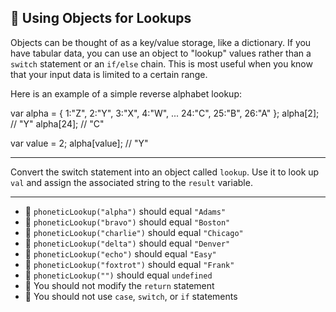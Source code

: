 🚀 Using Objects for Lookups
----------------------------

Objects can be thought of as a key/value storage, like a dictionary. If you have tabular data, you can use an object to "lookup" values rather than a `switch` statement or an `if/else` chain. This is most useful when you know that your input data is limited to a certain range.

Here is an example of a simple reverse alphabet lookup:

var alpha = {
  1:"Z",
  2:"Y",
  3:"X",
  4:"W",
  ...
  24:"C",
  25:"B",
  26:"A"
};
alpha\[2\]; // "Y"
alpha\[24\]; // "C"

var value = 2;
alpha\[value\]; // "Y"

* * *

Convert the switch statement into an object called `lookup`. Use it to look up `val` and assign the associated string to the `result` variable.

* * *

*   🧪 `phoneticLookup("alpha")` should equal `"Adams"`
*   🧪 `phoneticLookup("bravo")` should equal `"Boston"`
*   🧪 `phoneticLookup("charlie")` should equal `"Chicago"`
*   🧪 `phoneticLookup("delta")` should equal `"Denver"`
*   🧪 `phoneticLookup("echo")` should equal `"Easy"`
*   🧪 `phoneticLookup("foxtrot")` should equal `"Frank"`
*   🧪 `phoneticLookup("")` should equal `undefined`
*   🧪 You should not modify the `return` statement
*   🧪 You should not use `case`, `switch`, or `if` statements